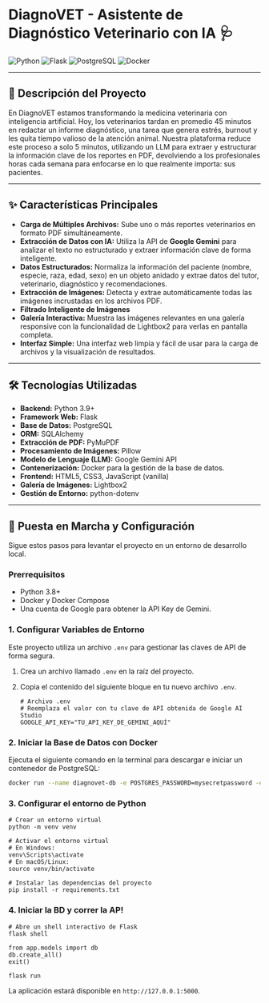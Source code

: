 # DiagnoVET - Asistente de Diagnóstico Veterinario con IA 🩺

![Python](https://img.shields.io/badge/Python-3776AB?style=for-the-badge&logo=python&logoColor=white)
![Flask](https://img.shields.io/badge/Flask-000000?style=for-the-badge&logo=flask&logoColor=white)
![PostgreSQL](https://img.shields.io/badge/PostgreSQL-4169E1?style=for-the-badge&logo=postgresql&logoColor=white)
![Docker](https://img.shields.io/badge/Docker-2496ED?style=for-the-badge&logo=docker&logoColor=white)

---

## 📖 Descripción del Proyecto

En DiagnoVET estamos transformando la medicina veterinaria con inteligencia artificial. Hoy, los veterinarios tardan en promedio 45 minutos en redactar un informe diagnóstico, una tarea que genera estrés, burnout y les quita tiempo valioso de la atención animal. Nuestra plataforma reduce este proceso a solo 5 minutos, utilizando un LLM para extraer y estructurar la información clave de los reportes en PDF, devolviendo a los profesionales horas cada semana para enfocarse en lo que realmente importa: sus pacientes.

---

## ✨ Características Principales

* **Carga de Múltiples Archivos:** Sube uno o más reportes veterinarios en formato PDF simultáneamente.
* **Extracción de Datos con IA:** Utiliza la API de **Google Gemini** para analizar el texto no estructurado y extraer información clave de forma inteligente.
* **Datos Estructurados:** Normaliza la información del paciente (nombre, especie, raza, edad, sexo) en un objeto anidado y extrae datos del tutor, veterinario, diagnóstico y recomendaciones.
* **Extracción de Imágenes:** Detecta y extrae automáticamente todas las imágenes incrustadas en los archivos PDF.
* **Filtrado Inteligente de Imágenes**
* **Galería Interactiva:** Muestra las imágenes relevantes en una galería responsive con la funcionalidad de Lightbox2 para verlas en pantalla completa.
* **Interfaz Simple:** Una interfaz web limpia y fácil de usar para la carga de archivos y la visualización de resultados.

---

## 🛠️ Tecnologías Utilizadas

* **Backend:** Python 3.9+
* **Framework Web:** Flask
* **Base de Datos:** PostgreSQL
* **ORM:** SQLAlchemy
* **Extracción de PDF:** PyMuPDF
* **Procesamiento de Imágenes:** Pillow
* **Modelo de Lenguaje (LLM):** Google Gemini API
* **Contenerización:** Docker para la gestión de la base de datos.
* **Frontend:** HTML5, CSS3, JavaScript (vanilla)
* **Galería de Imágenes:** Lightbox2
* **Gestión de Entorno:** python-dotenv

---

## 🚀 Puesta en Marcha y Configuración

Sigue estos pasos para levantar el proyecto en un entorno de desarrollo local.

### Prerrequisitos

* Python 3.8+
* Docker y Docker Compose
* Una cuenta de Google para obtener la API Key de Gemini.

### 1. Configurar Variables de Entorno

Este proyecto utiliza un archivo `.env` para gestionar las claves de API de forma segura.

1.  Crea un archivo llamado `.env` en la raíz del proyecto.
2.  Copia el contenido del siguiente bloque en tu nuevo archivo `.env`.

    ```
    # Archivo .env
    # Reemplaza el valor con tu clave de API obtenida de Google AI Studio
    GOOGLE_API_KEY="TU_API_KEY_DE_GEMINI_AQUÍ"
    ```

### 2. Iniciar la Base de Datos con Docker

Ejecuta el siguiente comando en la terminal para descargar e iniciar un contenedor de PostgreSQL:

```bash
docker run --name diagnovet-db -e POSTGRES_PASSWORD=mysecretpassword -e POSTGRES_USER=user -e POSTGRES_DB=diagnovet -p 5432:5432 -d postgres
```

### 3. Configurar el entorno de Python
  ```
  # Crear un entorno virtual
  python -m venv venv
  
  # Activar el entorno virtual
  # En Windows:
  venv\Scripts\activate
  # En macOS/Linux:
  source venv/bin/activate
  
  # Instalar las dependencias del proyecto
  pip install -r requirements.txt
  ```

### 4. Iniciar la BD y correr la AP!

```
# Abre un shell interactivo de Flask
flask shell

from app.models import db
db.create_all()
exit()

flask run
```

La aplicación estará disponible en `http://127.0.0.1:5000`.










